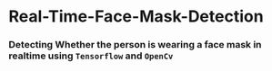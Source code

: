 # Real-Time-Face-Mask-Detection
### Detecting Whether the person is wearing a face mask in realtime using `Tensorflow` and `OpenCv`
